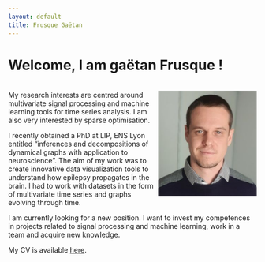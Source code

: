 ```yaml
---
layout: default
title: Frusque Gaëtan
---
```

# Welcome, I am gaëtan Frusque !

<br/>

<img src="./Support/picture3.jpg" ALIGN="RIGHT" width="200"/>
My research interests are centred around multivariate signal processing and machine learning tools for time series analysis. I am also very interested by sparse optimisation.

I recently obtained a PhD at LIP, ENS Lyon entitled “inferences and decompositions of dynamical graphs with application to neuroscience”. The aim of my work was to create innovative data visualization tools to understand how epilepsy propagates in the brain. I had to work with datasets in the form of multivariate time series and graphs evolving through time.

I am currently looking for a new position. I want to invest my competences in projects related to signal processing and machine learning, work in a team and acquire new knowledge.

My CV is available [here](./Support/cvcv.pdf).

<br/>